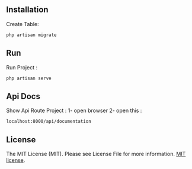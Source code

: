 ## Installation
Create Table:
```
php artisan migrate
```

## Run
Run Project :
```
php artisan serve
```

## Api Docs 
Show Api Route Project :
1- open browser
2- open this :
```
localhost:8000/api/documentation
```



## License

The MIT License (MIT). Please see License File for more information. [MIT license](https://opensource.org/licenses/MIT).
